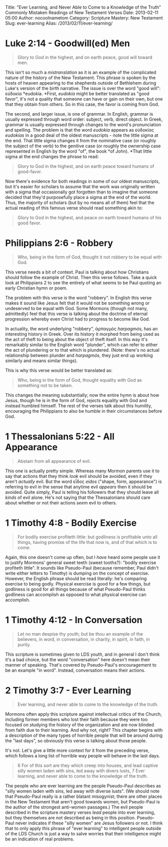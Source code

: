 Title: "Ever Learning, and Never Able to Come to a Knowledge of the Truth" Commonly Mistaken Readings of New Testament Verses
Date: 2013-02-11 05:00
Author: nocoolnametom
Category: Scripture Mastery: New Testament
Slug: ever-learning
Alias: /2013/02/11/ever-learning/

Luke 2:14 - Goodwill(ed) Men
=======================================

>  Glory to God in the highest, and on earth peace, good will toward men.

This isn't so much a *mistranslation* as it is an example of the complicated nature of the history of the New Testament.  This phrase is spoken by the hosts of heaven appearing to the shepherds outside of Bethlehem during Luke's version of the birth narrative.  The issue is over the word "good will": εὐδοκία *eudokía.  *First, *eudokía* might be better translated as "good favor", it's not a quality that someone can have or gain on their own, but one that they obtain from others.  So in this case, the favor is coming from God.

The second, and larger issue, is one of grammar.  In English, grammar is usually expressed through word order: subject, verb, direct object. In Greek, grammar is usually expressed through changes to the word's pronunciation and spelling.  The problem is that the word *eudokía* appears as εὐδοκίας *eudokías* in a good deal of the oldest manuscripts - note the little sigma at the end.  That little sigma changes it from the nominative case (or roughly the subject of the verb) to the genitive case (or roughly the ownership case represented in English by the word "of", the book *of John).  *That little sigma at the end changes the phrase to read:

>  Glory to God in the highest, and on earth peace toward humans of good-favor.

Now there's evidence for both readings in some of our oldest manuscripts, but it's easier for scholars to assume that the work was originally written with a sigma that occasionally got forgotten than to imagine that someone decided that they'd purposefully place a sigma at the end of the world.  Thus, the majority of scholars (but by no means all of them) feel that the actual reading of this famous verse should read something akin to:

>  Glory to God in the highest, and peace on earth toward humans of his good favor.

Philippians 2:6 - Robbery
=========================

>  Who, being in the form of God, thought it not robbery to be equal with God.

This verse needs a bit of context. Paul is talking about how Christians should follow the example of Christ. Then this verse follows. Take a quick look at Philippians 2 to see the entirely of what seems to be Paul quoting an early Christian hymn or poem.

The problem with this verse is the word "robbery". In English this verse makes it sound like Jesus felt that it would not be something wrong or undeserved to be equal with God. Some Mormons (though not many, admittedly) feel that this verse is talking about the doctrine of eternal progression whereby even Christ had to progress to become like God.

In actuality, the word underlying "robbery", ἁρπαγμός *harpagmós*, has an interesting history in Greek. Over its history it morphed from being used as the act of theft to being about the object of theft itself. In this way it's remarkably similar to the English word "plunder", which can refer to either the act of plundering or to that which is plundered. (Note: there's no actual relationship between plunder and *harpagmós*, they just end up working similarly and means similar things).

This is why this verse would be better translated as:

>  Who, being in the form of God, thought equality with God as something not to be taken.

This changes the meaning substantially; now the entire hymn is about how Jesus, though he is in the form of God, *rejects* equality with God and instead humbled himself. The rest of the verses talk about this humility, encouraging the Philippians to also be humble in their circumstances before God.

1 Thessalonians 5:22 - All Appearance
=====================================

>  Abstain from all appearance of evil.

This one is actually pretty simple. Whereas many Mormon parents use it to say that actions that they think *look* evil should be avoided, even if they aren't *actually* evil. But the word εἶδος *eídos* ("shape, form, appearance") is referring to evil in the sense that anytime evil *appears* then it should be avoided. Quite simply, Paul is telling his followers that they should leave all *kinds* of evil alone. He's not saying that the Thessalonians should care about whether or not their actions *seem* evil to others.

1 Timothy 4:8 - Bodily Exercise
===============================

>  For bodily exercise profiteth little: but godliness is profitable unto all things, having promise of the life that now is, and of that which is to come.

Again, this one doesn't come up often, but I *have* heard some people use it to justify Mormons' general sweet teeth (sweet tooths?): "bodily exercise profiteth little". It sounds like Pseudo-Paul (because remember, Paul didn't write either letters to Timothy) is dumping on the concept of exercise. However, the English phrase should be read literally: he's comparing exercise to being godly. Physical exercise is good for a few things, but godliness is good for all things because of what Pseudo-Paul thinks godliness can accomplish as opposed to what physical exercise can accomplish.

1 Timothy 4:12 - In Conversation
================================

>  Let no man despise thy youth; but be thou an example of the believers, in word, in conversation, in charity, in spirit, in faith, in purity.

This scripture is sometimes given to LDS youth, and in general I don't think it's a bad choice, but the word "conversation" here doesn't mean their manner of speaking. That's covered by Pseudo-Paul's encouragement to be an example "in word". Instead, conversation means their actions.

2 Timothy 3:7 - Ever Learning
=============================

>  Ever learning, and never able to come to the knowledge of the truth.

Mormons often apply this scripture against intellectual critics of the Church, including former members who lost their faith because they were too focused on studying the history of the organization and are now blinded from faith due to their learning. And why not, right? This chapter begins with a description of the many types of horrible people that will be around during the "last days", so obviously this verse is talking about those people.

It's not. Let's give a little more context for it from the preceding verse, which follows a long list of horrible way people will behave in the last days.

>  <span>6</span> For of this sort are they which creep into houses, and lead captive silly women laden with sins, led away with divers lusts,
>  <span>7</span> Ever learning, and never able to come to the knowledge of the truth.

The people who are ever learning are the people Pseudo-Paul describes as "silly women laden with sins, led away with diverse lusts". (We should note that Pseudo-Paul really is a rather blatant misogynist; there are other places in the New Testament that aren't good towards women, but Pseudo-Paul is the author of the strongest anti-women passages.) The evil people described in the scripture mastery verses *lead* people into ever learning, but they themselves are not described as being in this position. Pseudo-Paul never indicates if these "silly women" are Jesus followers or not. I think that to only apply this phrase of "ever learning" to intelligent people outside of the LDS Church is just a way to salve worries that their intelligence might be an indication of real problems.
